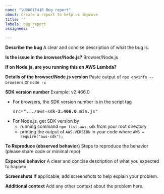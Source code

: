 ```yaml
---
name: "\U0001F41B Bug report"
about: Create a report to help us improve
title: ''
labels: bug report
assignees: ''

---
```


**Describe the bug**
A clear and concise description of what the bug is.

**Is the issue in the browser/Node.js?**
Browser/Node.js

**If on Node.js, are you running this on AWS Lambda?**

**Details of the browser/Node.js version**
Paste output of `npx envinfo --browsers` or `node -v`

**SDK version number**
Example: v2.466.0
* For browsers, the SDK version number is in the script tag <pre>src=".../aws-sdk-<b>2.466.0</b>.min.js"</pre>
* For Node.js, get SDK version by
  * running command `npm list aws-sdk` from your root directory
  * printing the output of `AWS.VERSION` in your code where `AWS = require("aws-sdk");`

**To Reproduce (observed behavior)**
Steps to reproduce the behavior (please share code or minimal repo)

**Expected behavior**
A clear and concise description of what you expected to happen.

**Screenshots**
If applicable, add screenshots to help explain your problem.

**Additional context**
Add any other context about the problem here.
